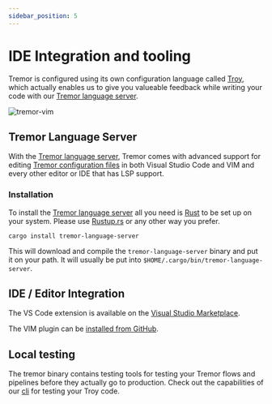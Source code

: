 ```yaml
---
sidebar_position: 5
---
```


# IDE Integration and tooling

Tremor is configured using its own configuration language called [Troy](../language/troy.md), which actually enables us to give you valueable feedback while writing your code with our [Tremor language server](https://github.com/tremor-rs/tremor-language-server).

![tremor-vim](/img/tremor/tremor-vim.png)

## Tremor Language Server

With the [Tremor language server](https://github.com/tremor-rs/tremor-language-server), Tremor comes with advanced support for editing [Tremor configuration files](../language) in both Visual Studio Code and VIM and every other editor or IDE that has LSP support.

### Installation

To install the [Tremor language server](https:://github.com/tremor-rs/tremor-language-server) all you need is [Rust](https://www.rust-lang.org/) to be set up on your system. Please use [Rustup.rs](https://rustup.rs) or any other way you prefer.

```console
cargo install tremor-language-server
```

This will download and compile the `tremor-language-server` binary and put it on your path. It will usually be put into `$HOME/.cargo/bin/tremor-language-server`.

## IDE / Editor Integration

The VS Code extension is available on the [Visual Studio Marketplace](https://marketplace.visualstudio.com/items?itemName=tremorproject.tremor-language-features).

The VIM plugin can be [installed from GitHub](https://github.com/tremor-rs/tremor-vim).

## Local testing

The tremor binary contains testing tools for testing your Tremor flows and pipelines before they actually go to production. Check out the capabilities of our [cli](../operations/cli.md#testing-facilities) for testing your Troy code.
